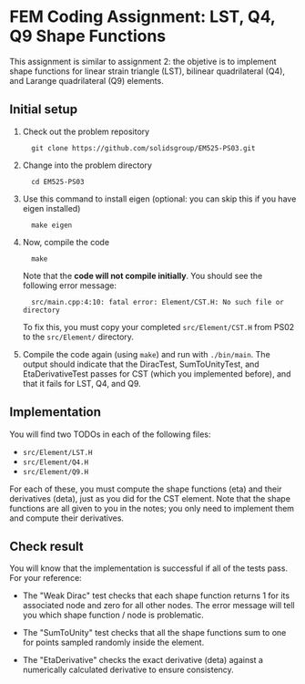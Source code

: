 FEM Coding Assignment: LST, Q4, Q9 Shape Functions
==================================================

This assignment is similar to assignment 2: the objetive is to implement shape functions for 
linear strain triangle (LST), bilinear quadrilateral (Q4), and Larange quadrilateral (Q9) elements.

Initial setup
-------------

1. Check out the problem repository
    
         git clone https://github.com/solidsgroup/EM525-PS03.git
   
2. Change into the problem directory

         cd EM525-PS03
   
3. Use this command to install eigen (optional: you can skip this if you have eigen installed)

         make eigen

4. Now, compile the code

         make

   Note that the **code will not compile initially**. You should see the following error message:

         src/main.cpp:4:10: fatal error: Element/CST.H: No such file or directory

   To fix this, you must copy your completed `src/Element/CST.H` from PS02 to the `src/Element/` directory.

5. Compile the code again (using `make`) and run with `./bin/main`.
   The output should indicate that the DiracTest, SumToUnityTest, and EtaDerivativeTest passes for
   CST (which you implemented before), and that it fails for LST, Q4, and Q9.

Implementation
--------------

You will find two TODOs in each of the following files:

- `src/Element/LST.H`
- `src/Element/Q4.H`
- `src/Element/Q9.H`

For each of these, you must compute the shape functions (eta) and their derivatives (deta), just as you 
did for the CST element.
Note that the shape functions are all given to you in the notes; you only need to implement them and
compute their derivatives.

Check result
------------

You will know that the implementation is successful if all of the tests pass. 
For your reference:

- The "Weak Dirac" test checks that each shape function returns 1 for its associated node and zero
  for all other nodes. The error message will tell you which shape function / node is problematic.

- The "SumToUnity" test checks that all the shape functions sum to one for points sampled randomly
  inside the element.

- The "EtaDerivative" checks the exact derivative (deta) against a numerically calculated derivative
  to ensure consistency.





